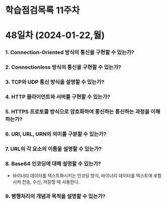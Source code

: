 # 학습점검목록 11주차

# 48일차 (2024-01-22,월)
### 1. Connection-Oriented 방식의 통신을 구현할 수 있는가?

### 2. Connectionless 방식의 통신을 구현할 수 있는가?

### 3. TCP와 UDP 통신 방식을 설명할 수 있는가?

### 4. HTTP 클라이언트와 서버를 구현할 수 있는가?

### 5. HTTPS 프로토콜 방식으로 암호화하여 통신하는 통신하는 과정을 이해하는가?

### 6. URI, URL, URN의 의미를 구분할 수 있는가?

### 7. URL의 각 요소의 이름을 설명할 수 있는가?

### 8. Base64 인코딩에 대해 설명할 수 있는가?
  - 바이너리 데이터를 텍스트화시키는 인코딩 방식, 바이너리 데이터를 텍스트에 포함시켜 전송, 수신, 저장할 때 사용한다.

### 9. 병행처리의 개념과 목적을 설명할 수 있는가?
